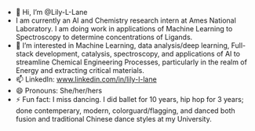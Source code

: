 - 👋 Hi, I’m @Lily-L-Lane
- I am currently an AI and Chemistry research intern at Ames National Laboratory. I am doing work in applications of Machine Learning to Spectroscopy to determine concentrations of Ligands.
- 👀 I’m interested in Machine Learning, data analysis/deep learning, Full-stack development, catalysis, spectroscopy, and applications of AI to streamline Chemical Engineering Processes, particularly in the realm of Energy and extracting critical materials.
- 📫 LinkedIn: www.linkedin.com/in/lily-l-lane
- 😄 Pronouns: She/her/hers
- ⚡ Fun fact: I miss dancing. I did ballet for 10 years, hip hop for 3 years; done contemperary, modern, colorguard/flagging, and danced both fusion and traditional Chinese dance styles at my University.

<!---
Lily-L-Lane/Lily-L-Lane is a ✨ special ✨ repository because its `README.md` (this file) appears on your GitHub profile.
You can click the Preview link to take a look at your changes.
--->
